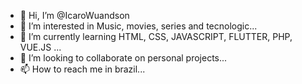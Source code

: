 - 👋 Hi, I’m @IcaroWuandson
- 👀 I’m interested in Music, movies, series and tecnologic...
- 🌱 I’m currently learning  HTML, CSS, JAVASCRIPT, FLUTTER, PHP, VUE.JS ...
- 💞️ I’m looking to collaborate on personal projects...
- 📫 How to reach me in brazil...
